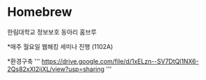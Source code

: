# Homebrew
한림대학교 정보보호 동아리 홈브루

*매주 월요일 웹해킹 세미나 진행 (1102A)

*환경구축
'''
https://drive.google.com/file/d/1xELzn--SV7DtQl1NX6-2Qs82xXI2ijXL/view?usp=sharing
'''
